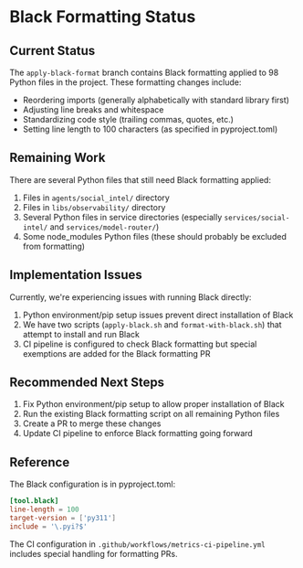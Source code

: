 # Black Formatting Status

## Current Status

The `apply-black-format` branch contains Black formatting applied to 98 Python files in the project. 
These formatting changes include:

- Reordering imports (generally alphabetically with standard library first)
- Adjusting line breaks and whitespace
- Standardizing code style (trailing commas, quotes, etc.)
- Setting line length to 100 characters (as specified in pyproject.toml)

## Remaining Work

There are several Python files that still need Black formatting applied:

1. Files in `agents/social_intel/` directory
2. Files in `libs/observability/` directory
3. Several Python files in service directories (especially `services/social-intel/` and `services/model-router/`)
4. Some node_modules Python files (these should probably be excluded from formatting)

## Implementation Issues

Currently, we're experiencing issues with running Black directly:

1. Python environment/pip setup issues prevent direct installation of Black
2. We have two scripts (`apply-black.sh` and `format-with-black.sh`) that attempt to install and run Black
3. CI pipeline is configured to check Black formatting but special exemptions are added for the Black formatting PR

## Recommended Next Steps

1. Fix Python environment/pip setup to allow proper installation of Black
2. Run the existing Black formatting script on all remaining Python files
3. Create a PR to merge these changes
4. Update CI pipeline to enforce Black formatting going forward

## Reference 

The Black configuration is in pyproject.toml:

```toml
[tool.black]
line-length = 100
target-version = ['py311']
include = '\.pyi?$'
```

The CI configuration in `.github/workflows/metrics-ci-pipeline.yml` includes special handling for formatting PRs.